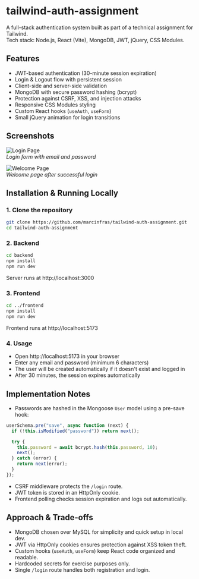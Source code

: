 # tailwind-auth-assignment

A full-stack authentication system built as part of a technical assignment for Tailwind.  
Tech stack: Node.js, React (Vite), MongoDB, JWT, jQuery, CSS Modules.

## Features

- JWT-based authentication (30-minute session expiration)
- Login & Logout flow with persistent session
- Client-side and server-side validation
- MongoDB with secure password hashing (bcrypt)
- Protection against CSRF, XSS, and injection attacks
- Responsive CSS Modules styling
- Custom React hooks (`useAuth`, `useForm`)
- Small jQuery animation for login transitions

## Screenshots

![Login Page](https://i.imgur.com/RC7iPUm.png)  
*Login form with email and password*

![Welcome Page](https://i.imgur.com/Rdwi8mA.png)  
*Welcome page after successful login*

## Installation & Running Locally

### 1. Clone the repository

```bash
git clone https://github.com/marcinfras/tailwind-auth-assignment.git
cd tailwind-auth-assignment
```  

### 2. Backend
```bash
cd backend
npm install
npm run dev
```  
Server runs at http://localhost:3000

### 3. Frontend

```bash
cd ../frontend
npm install
npm run dev
```  
Frontend runs at http://localhost:5173

### 4. Usage

- Open http://localhost:5173 in your browser
- Enter any email and password (minimum 6 characters)
- The user will be created automatically if it doesn't exist and logged in
- After 30 minutes, the session expires automatically

## Implementation Notes

- Passwords are hashed in the Mongoose `User` model using a pre-save hook:
```javascript
userSchema.pre("save", async function (next) {
  if (!this.isModified("password")) return next();

  try {
    this.password = await bcrypt.hash(this.password, 10);
    next();
  } catch (error) {
    return next(error);
  }
});
```
- CSRF middleware protects the `/login` route.
- JWT token is stored in an HttpOnly cookie.
- Frontend polling checks session expiration and logs out automatically.


## Approach & Trade-offs

- MongoDB chosen over MySQL for simplicity and quick setup in local dev.
- JWT via HttpOnly cookies ensures protection against XSS token theft.
- Custom hooks (`useAuth`, `useForm`) keep React code organized and readable.
- Hardcoded secrets for exercise purposes only.
- Single `/login` route handles both registration and login.

